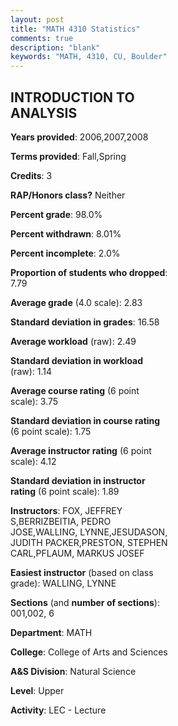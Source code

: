 ```yaml
---
layout: post
title: "MATH 4310 Statistics"
comments: true
description: "blank"
keywords: "MATH, 4310, CU, Boulder"
--- 
```

<head>
<script src="https://ajax.googleapis.com/ajax/libs/jquery/2.1.3/jquery.min.js"></script>
<script src="https://dl.dropboxusercontent.com/s/pc42nxpaw1ea4o9/highcharts.js?dl=0"></script>
<!-- <script src="../assets/js/highcharts.js"></script> -->
<style type="text/css">@font-face {
	font-family: "Bebas Neue";
	src: url(https://www.filehosting.org/file/details/544349/BebasNeue%20Regular.otf) format("opentype");
	}
	h1.Bebas { 
		font-family: "Bebas Neue", Verdana, Tahoma;
	}
</style>
</head>
<body>
	<div id="container" style="float: right; width: 45%; height: 88%; margin-left: 2.5%; margin-right: 2.5%;"></div>
	<script language="JavaScript">
		$(document).ready(function() {
		var chart = {type: 'column'};
		var title = {text: 'Grade Distribution'};
		var xAxis = {categories: ['A','B','C','D','F'],crosshair: true};
		var yAxis = {min: 0,title: {text: 'Percentage'}};
		var tooltip = {headerFormat: '<center><b><span style="font-size:20px">{point.key}</span></b></center>',
		               pointFormat: '<td style="padding:0"><b>{point.y:.1f}%</b></td>',
		               footerFormat: '</table>',shared: true,useHTML: true};
		var plotOptions = {column: {pointPadding: 0.0,borderWidth: 0}};  
		var credits = {enabled: false};var series= [{name: 'Percent',data: [30.94,35.25,25.9,3.6,4.32,]}];
		var json = {};
		json.chart = chart;
		json.title = title;
		json.tooltip = tooltip;
		json.xAxis = xAxis;
		json.yAxis = yAxis;  
		json.series = series;
		json.plotOptions = plotOptions;  
		json.credits = credits;
		$('#container').highcharts(json);
	});
	</script>
</body>
			   
## INTRODUCTION TO ANALYSIS

**Years provided**: 2006,2007,2008

**Terms provided**: Fall,Spring

**Credits**: 3

**RAP/Honors class?** Neither

**Percent grade**: 98.0%

**Percent withdrawn**: 8.01%

**Percent incomplete**: 2.0%

**Proportion of students who dropped**: 7.79

**Average grade** (4.0 scale): 2.83

**Standard deviation in grades**: 16.58

**Average workload** (raw): 2.49

**Standard deviation in workload** (raw): 1.14

**Average course rating** (6 point scale): 3.75

**Standard deviation in course rating** (6 point scale): 1.75

**Average instructor rating** (6 point scale): 4.12

**Standard deviation in instructor rating** (6 point scale): 1.89

**Instructors**: FOX, JEFFREY S,BERRIZBEITIA, PEDRO JOSE,WALLING, LYNNE,JESUDASON, JUDITH PACKER,PRESTON, STEPHEN CARL,PFLAUM, MARKUS JOSEF

**Easiest instructor** (based on class grade): WALLING, LYNNE

**Sections** (and **number of sections**): 001,002, 6

**Department**: MATH

**College**: College of Arts and Sciences

**A&S Division**: Natural Science

**Level**: Upper

**Activity**: LEC - Lecture